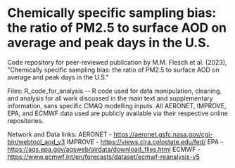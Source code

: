 # Chemically specific sampling bias: the ratio of PM2.5 to surface AOD on average and peak days in the U.S.
Code repository for peer-reviewed publication by M.M. Flesch et al. (2023), "Chemically specific sampling bias: the ratio of PM2.5 to surface AOD on average and peak days in the U.S." 

Files: 
R_code_for_analysis -- R code used for data manipulation, cleaning, and analysis for all work discussed in the main text and supplementary information, sans specific CMAQ modelling inputs. 
All AERONET, IMPROVE, EPA, and ECMWF data used are publicly available via their respective online repositories. 

Network and Data links:
AERONET - https://aeronet.gsfc.nasa.gov/cgi-bin/webtool_aod_v3
IMPROVE - https://views.cira.colostate.edu/fed/
EPA - https://aqs.epa.gov/aqsweb/airdata/download_files.html
ECMWF - https://www.ecmwf.int/en/forecasts/dataset/ecmwf-reanalysis-v5
